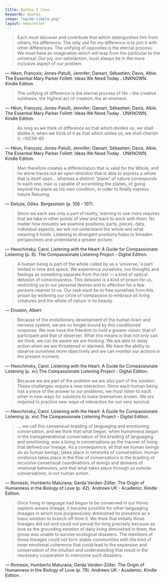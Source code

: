 ```yaml
---
title: Quotes I love.
keywords: quotes
image: "og/mm-simple.png"
layout: newsletter
---
```


> Each must discover and contribute that which distinguishes him from others, his difference. The only use for my difference is to join it with other differences. The unifying of opposites is the eternal process. We must have an imagination which will leap from the particular to the universal. Our joy, our satisfaction, must always be in the more inclusive aspect of our problem.

&mdash; Héon, François; Jones-Patulli, Jennifer; Damart, Sébastien; Davis, Albie. The Essential Mary Parker Follett: Ideas We Need Today . UNKNOWN. Kindle Edition.

> The unifying of difference is the eternal process of life – the creative synthesis, the highest act of creation, the at-onement.

&mdash; Héon, François; Jones-Patulli, Jennifer; Damart, Sébastien; Davis, Albie. The Essential Mary Parker Follett: Ideas We Need Today . UNKNOWN. Kindle Edition.

> As long as we think of difference as that which divides us, we shall dislike it; when we think of it as that which unites us, we shall cherish it.
~NS39-40

&mdash; Héon, François; Jones-Patulli, Jennifer; Damart, Sébastien; Davis, Albie. The Essential Mary Parker Follett: Ideas We Need Today . UNKNOWN. Kindle Edition.

> Man therefore creates a differentiation that is valid for the Whole, and he alone traces out an open direction that is able to express a whole that is itself open… whereas a distinct “plane” of nature corresponds to each one, man is capable of scrambling the planes, of going beyond his plane as his own condition, in order to finally express nature Naturing.

&mdash; Deluze, Gilles. Bergsonism (p. 106 - 107).

> Since we each see only a part of reality, learning to see more requires that we take in other points of view and learn to work with them. No matter how minutely we examine positions, parts, pieces, data, individual aspects, we will not understand the whole and what meaning it holds. Listening to divergent positions helps to broaden perspectives and understand a greater picture.

&mdash; Hwochinsky, Carol. Listening with the Heart: A Guide for Compassionate Listening (p. 6). The Compassionate Listening Project - Digital Edition.

> A human being is part of the whole called by us a ‘universe,’ a part limited in time and space. We experience ourselves, our thoughts and feelings as something separate from the rest — a kind of optical delusion of consciousness. This delusion is a kind of prison for us, restricting us to our personal desires and to affection for a few persons nearest to us. Our task must be to free ourselves from this prison by widening our circle of compassion to embrace all living creatures and the whole of nature in its beauty.

&mdash; Einstein, Albert  

> Because of the evolutionary development of the human brain and nervous system, we are no longer bound by this conditioned response. We now have the freedom to hold a greater vision: that of participant and that of observer. What this means is that not only can we think, we can be aware we are thinking. We are able to delay action when we are threatened or alarmed. We have the ability to observe ourselves more objectively and we can monitor our actions in the present moment.

&mdash; Hwochinsky, Carol. Listening with the Heart: A Guide for Compassionate Listening (p. xv).The Compassionate Listening Project - Digital Edition.

> Because we are part of the problem we are also part of the solution. These challenges require a new interaction. Since each human being has a piece of the answer to our problems, we must listen to each other in new ways for solutions to make themselves known. We are required to practice new ways of interaction for our very survival.

&mdash; Hwochinsky, Carol. Listening with the Heart: A Guide for Compassionate Listening (p. xiv).The Compassionate Listening Project - Digital Edition.

> ... we call this consensual braiding of languaging and emotioning conversation, and we think that what began, when humanness began in the transgenerational conservation of the braiding of languaging and emotioning, was a living in conversations as the manner of living that defined our lineage. As a consequence, all that we human beings do as human beings, takes place in networks of conversation. Human existence takes place in the flow of conversations in the braiding of recursive consensual coordinations of doings and domains of relational behaviors, and that what takes place through us outside conversations, is not human action.

&mdash; Romesín, Humberto Maturana; Gerda Verden-Zöller. The Origin of Humanness in the Biology of Love (p. 42). Andrews UK - Academic. Kindle Edition.

> Once living in language had begun to be conserved in our Homo sapiens-amans lineage, it became possible for other languaging lineages in which love progressively diminished its presence as a basic emotion to branch off from it. We think that initially those lineages did not and could not persist for long precisely because as love as the grounding emotion of daily living diminished in them, the group was unable to survive ecological disasters. The members of those lineages could not form stable communities with the kind of inner emotional coherence that could lead to the expansion and conservation of the intuition and understanding that result in the necessary cooperation to overcome such disasters.

&mdash; Romesín, Humberto Maturana; Gerda Verden-Zöller. The Origin of Humanness in the Biology of Love (p. 79). Andrews UK - Academic. Kindle Edition.
